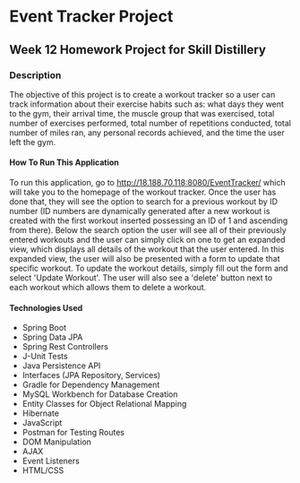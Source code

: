 # Event Tracker Project

## Week 12 Homework Project for Skill Distillery

### Description
The objective of this project is to create a workout tracker so a user can track information about their exercise habits such as: what days they went to the gym, their arrival time, the muscle group that was exercised, total number of exercises performed, total number of repetitions conducted, total number of miles ran, any personal records achieved, and the time the user left the gym.

#### How To Run This Application
To run this application, go to http://18.188.70.118:8080/EventTracker/ which will take you to the homepage of the workout tracker. Once the user has done that, they will see the option to search for a previous workout by ID number (ID numbers are dynamically generated after a new workout is created with the first workout inserted possessing an ID of 1 and ascending from there). Below the search option the user will see all of their previously entered workouts and the user can simply click on one to get an expanded view, which displays all details of the workout that the user entered. In this expanded view, the user will also be presented with a form to update that specific workout. To update the workout details, simply fill out the form and select 'Update Workout'. The user will also see a 'delete' button next to each workout which allows them to delete a workout. 

#### Technologies Used
* Spring Boot
* Spring Data JPA
* Spring Rest Controllers
* J-Unit Tests
* Java Persistence API
* Interfaces (JPA Repository, Services)
* Gradle for Dependency Management
* MySQL Workbench for Database Creation
* Entity Classes for Object Relational Mapping
* Hibernate
* JavaScript
* Postman for Testing Routes
* DOM Manipulation
* AJAX
* Event Listeners
* HTML/CSS
